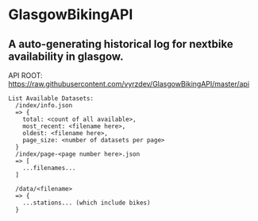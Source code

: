 # GlasgowBikingAPI
A auto-generating historical log for nextbike availability in glasgow.
----------------------------------------------------------------------
API ROOT: https://raw.githubusercontent.com/vyrzdev/GlasgowBikingAPI/master/api
```
List Available Datasets:
  /index/info.json
  => {
    total: <count of all available>,
    most_recent: <filename here>,
    oldest: <filename here>,
    page_size: <number of datasets per page>
  }
  /index/page-<page number here>.json
  => [
    ...filenames...
  ]

  /data/<filename>
  => {
    ...stations... (which include bikes)
  }
```
